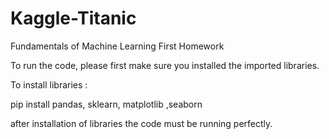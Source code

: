# Kaggle-Titanic
Fundamentals of Machine Learning First Homework


To run the code,  please first make sure you installed the imported libraries.


To install libraries :

pip install pandas, sklearn, matplotlib ,seaborn

after installation of libraries the code must be running perfectly.
